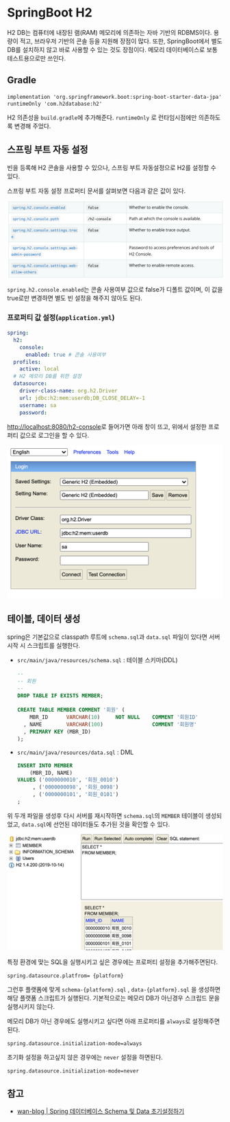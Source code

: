 # SpringBoot H2

H2 DB는 컴퓨터에 내장된 램(RAM) 메모리에 의존하는 자바 기반의 RDBMS이다. 용량이 적고, 브라우저 기반의 콘솔 등을 지원해 장점이 많다. 또한, SpringBoot에서 별도 DB를 설치하지 않고 바로 사용할 수 있는 것도 장점이다. 메모리 데이터베이스로 보통 테스트용으로만 쓰인다.


## Gradle

```
implementation 'org.springframework.boot:spring-boot-starter-data-jpa'
runtimeOnly 'com.h2database:h2'
```

H2 의존성을 `build.gradle`에 추가해준다. `runtimeOnly` 로 런타임시점에만 의존하도록 변경해 주었다.

## 스프링 부트 자동 설정

빈을 등록해 H2 콘솔을 사용할 수 있으나, 스프링 부트 자동설정으로 H2를 설정할 수 있다.

스프링 부트 자동 설정 프로퍼티 문서를 살펴보면 다음과 같은 값이 있다.

![image-20210216215948595](./assets/image-20210216215948595.png)

`spring.h2.console.enabled`는 콘솔 사용여부 값으로 false가 디폴트 값이며, 이 값을 true로만 변경하면 별도 빈 설정을 해주지 않아도 된다.



### 프로퍼티 값 설정(`application.yml`)

```yaml
spring:
  h2:
    console:
      enabled: true # 콘솔 사용여부
  profiles:
    active: local
  # H2 메모리 DB를 위한 설정
  datasource:
    driver-class-name: org.h2.Driver
    url: jdbc:h2:mem:userdb;DB_CLOSE_DELAY=-1
    username: sa
    password:
```

[http://localhost:8080/h2-console](http://localhost:8080/h2-console)로 들어가면 아래 창이 뜨고, 위에서 설정한 프로퍼티 값으로 로그인을 할 수 있다.

<img src="./assets/image-20210216220557491.png" alt="image-20210216220557491" style="zoom:70%;" />

## 테이블, 데이터 생성

spring은 기본값으로 classpath 루트에 `schema.sql`과 `data.sql` 파일이 있다면 서버 시작 시 스크립트를 실행한다.

- `src/main/java/resources/schema.sql` : 테이블 스키마(DDL)

  ```sql
  --
  -- 회원
  --
  DROP TABLE IF EXISTS MEMBER;
  
  CREATE TABLE MEMBER COMMENT '회원' (
      MBR_ID      VARCHAR(10)     NOT NULL    COMMENT '회원ID'
    , NAME        VARCHAR(100)                COMMENT '회원명'
    , PRIMARY KEY (MBR_ID)
  );
  
  ```

- `src/main/java/resources/data.sql` : DML

  ```sql
  INSERT INTO MEMBER
      (MBR_ID, NAME)
  VALUES ('0000000010', '회원_0010')
       , ('0000000098', '회원_0098')
       , ('0000000101', '회원_0101')
  ;
  ```

위 두개 파일을 생성후 다시 서버를 재시작하면 `schema.sql`의  `MEMBER` 테이블이 생성되었고, `data.sql`에 선언된 데이터들도 추가된 것을 확인할 수 있다.

<img src="./assets/image-20210216221529671.png" alt="image-20210216221529671" style="zoom:50%;" />

특정 환경에 맞는 SQL을 실행시키고 싶은 경우에는 프로퍼티 설정을 추가해주면된다.

```properties
spring.datasource.platfrom= {platform}
```

그런후 플랫폼에 맞게 `schema-{platform}.sql` , `data-{platform}.sql` 을 생성하면 해당 플랫폼 스크립트가 실행된다. 기본적으로는 메모리 DB가 아닌경우 스크립드 문을 실행시키지 않는다.

메모리 DB가 아닌 경우에도 실행시키고 싶다면 아래 프로퍼티를 `always`로 설정해주면 된다.

```properties
spring.datasource.initialization-mode=always
```

초기화 설정을 하고싶지 않은 경우에는 `never` 설정을 하면된다.

```properties
spring.datasource.initialization-mode=never
```





## 참고

- [wan-blog | Spring 데이터베이스 Schema 및 Data 초기설정하기](https://wan-blog.tistory.com/52)

